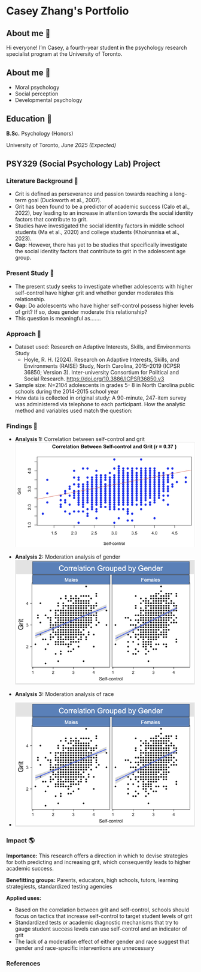 # Casey Zhang's Portfolio

## About me 📖
Hi everyone! I’m Casey, a fourth-year student in the psychology research specialist program at the University of Toronto.

## About me 🧠
- Moral psychology
- Social perception
- Developmental psychology

## Education 🏫
**B.Sc.** Psychology (Honors)

University of Toronto, *June 2025 (Expected)*

## PSY329 (Social Psychology Lab) Project 
### Literature Background 📑
- Grit is defined as perseverance and passion towards reaching a long-term goal (Duckworth et al., 2007).
- Grit has been found to be a predictor of academic success (Calo et al., 2022), bey
leading to an increase in attention towards the social identity factors that contribute to grit.
- Studies have investigated the social identity factors in middle school students (Ma et al., 2020) and college students (Khoirunnisa et al., 2023).
- **Gap**: However, there has yet to be studies that specifically investigate the social identity factors that contribute to grit in the adolescent age group.

### Present Study 🎯
- The present study seeks to investigate whether adolescents with higher self-control have higher grit and whether gender moderates this relationship.
- **Gap**: Do adolescents who have higher self-control possess higher levels of grit? If so, does gender moderate this relationship?
- This question is meaningful as.......

### Approach 🧩
- Dataset used: Research on Adaptive Interests, Skills, and Environments Study
  - Hoyle, R. H. (2024). Research on Adaptive Interests, Skills, and Environments (RAISE) Study, North Carolina, 2015–2019 (ICPSR 36850; Version 3). Inter-university Consortium for Political and Social Research. https://doi.org/10.3886/ICPSR36850.v3
- Sample size: N=2104 adolescents in grades 5- 8 in North Carolina public schools during the 2014-2015 school year
- How data is collected in original study: A 90-minute, 247-item survey was administered via telephone to each participant.
How the analytic method and variables used match the question: 

### Findings 🔎
- **Analysis 1:** Correlation between self-control and grit
![g1](/img/g1.png)

- **Analysis 2:** Moderation analysis of gender
![g2](/img/g2.png)

- **Analysis 3:** Moderation analysis of race
- ![g2](/img/g2.png)

### Impact 🌎
**Importance:** This research offers a direction in which to devise strategies for both predicting and increasing grit, which consequently leads to higher academic success.

**Benefitting groups:** Parents, educators, high schools, tutors, learning strategiests, standardized testing agencies 

**Applied uses:** 
- Based on the correlation between grit and self-control, schools should focus on tactics that increase self-control to target student levels of grit
- Standardized tests or academic diagnostic mechanisms that try to gauge student success levels can use self-control and an indicator of grit
- The lack of a moderation effect of either gender and race suggest that gender and race-specific interventions are unnecessary

### References

